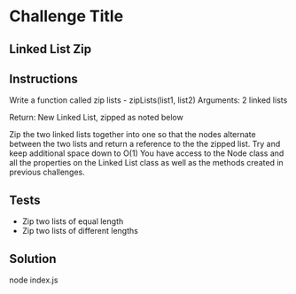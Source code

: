 # Challenge Title
## Linked List Zip

## Instructions

Write a function called zip lists - zipLists(list1, list2)
Arguments: 2 linked lists

Return: New Linked List, zipped as noted below

Zip the two linked lists together into one so that the nodes alternate between the two lists and return a reference to the the zipped list.
Try and keep additional space down to O(1)
You have access to the Node class and all the properties on the Linked List class as well as the methods created in previous challenges.

## Tests
- Zip two lists of equal length
- Zip two lists of different lengths

## Solution
node index.js
